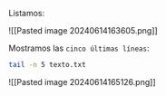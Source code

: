 
Listamos:

![[Pasted image 20240614163605.png]]

Mostramos las ``cinco últimas líneas``:

```Bash
tail -n 5 texto.txt
```

![[Pasted image 20240614165126.png]]